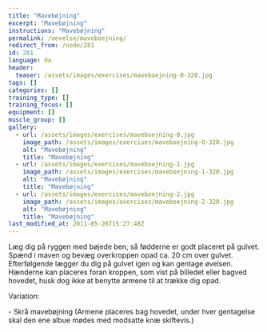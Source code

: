 ```yaml
---
title: "Mavebøjning"
excerpt: "Mavebøjning"
instructions: "Mavebøjning"
permalink: /oevelse/maveboejning/
redirect_from: /node/281
id: 281
language: da
header:
  teaser: /assets/images/exercises/maveboejning-0-320.jpg
tags: []
categories: []
training_type: [] 
training_focus: []
equipment: []
muscle_group: []
gallery:
  - url: /assets/images/exercises/maveboejning-0.jpg
    image_path: /assets/images/exercises/maveboejning-0-320.jpg
    alt: "Mavebøjning"
    title: "Mavebøjning"
  - url: /assets/images/exercises/maveboejning-1.jpg
    image_path: /assets/images/exercises/maveboejning-1-320.jpg
    alt: "Mavebøjning"
    title: "Mavebøjning"
  - url: /assets/images/exercises/maveboejning-2.jpg
    image_path: /assets/images/exercises/maveboejning-2-320.jpg
    alt: "Mavebøjning"
    title: "Mavebøjning"
last_modified_at: 2011-05-26T15:27:48Z
---
```


Læg dig på ryggen med bøjede ben, så fødderne er godt placeret på gulvet. Spænd i maven og bevæg overkroppen opad ca. 20 cm over gulvet. Efterfølgende lægger du dig på gulvet igen og kan gentage øvelsen. Hænderne kan placeres foran kroppen, som vist på billedet eller bagved hovedet, husk dog ikke at benytte armene til at trække dig opad.

Variation:

\- Skrå mavebøjning (Armene placeres bag hovedet, under hver gentagelse skal den ene albue mødes med modsatte knæ skiftevis.)
